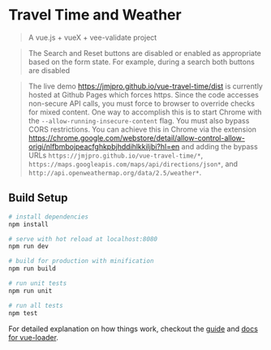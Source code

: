 # Travel Time and Weather

> A vue.js + vueX + vee-validate project

> The Search and Reset buttons are disabled or enabled as appropriate based on the form state. For example, during a search both buttons are disabled

> The live demo https://jmjpro.github.io/vue-travel-time/dist is currently hosted at Github Pages which forces https. Since the code accesses non-secure API calls, you must force to browser to override checks for mixed content. One way to accomplish this is to start Chrome with the `--allow-running-insecure-content` flag. You must also bypass CORS restrictions. You can achieve this in Chrome via the extension https://chrome.google.com/webstore/detail/allow-control-allow-origi/nlfbmbojpeacfghkpbjhddihlkkiljbi?hl=en and adding the bypass URLs `https://jmjpro.github.io/vue-travel-time/*`, `https://maps.googleapis.com/maps/api/directions/json*`, and `http://api.openweathermap.org/data/2.5/weather*`.

## Build Setup

``` bash
# install dependencies
npm install

# serve with hot reload at localhost:8080
npm run dev

# build for production with minification
npm run build

# run unit tests
npm run unit

# run all tests
npm test
```

For detailed explanation on how things work, checkout the [guide](http://vuejs-templates.github.io/webpack/) and [docs for vue-loader](http://vuejs.github.io/vue-loader).
